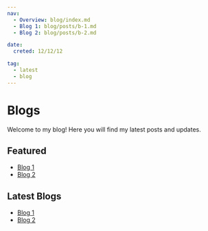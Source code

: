 ```yaml
---
nav:
  - Overview: blog/index.md 
  - Blog 1: blog/posts/b-1.md
  - Blog 2: blog/posts/b-2.md

date:
  creted: 12/12/12

tag:
  - latest
  - blog
---
```


# Blogs

Welcome to my blog! Here you will find my latest posts and updates.

## Featured
- [Blog 1](posts/b-1.md)
- [Blog 2](posts/b-2.md)

## Latest Blogs
- [Blog 1](posts/b-1.md)
- [Blog 2](posts/b-2.md)